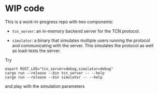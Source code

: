 # WIP code

This is a work-in-progress repo with two components:

- `tcn_server`: an in-memory backend server for the TCN protocol.

- `simulator`: a binary that simulates multiple users running the protocol and
  communicating with the server.  This simulates the protocol as well as
  load-tests the server.

Try
```
export RUST_LOG="tcn_server=debug,simulator=debug"
cargo run --release --bin tcn_server -- --help
cargo run --release --bin simulator -- --help
```
and play with the simulation parameters

